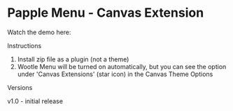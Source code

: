 Papple Menu - Canvas Extension
==============================


Watch the demo here: 

Instructions

1. Install zip file as a plugin (not a theme)
2. Wootle Menu will be turned on automatically, but you can see the option under 'Canvas Extensions' (star icon) in the Canvas Theme Options

Versions

v1.0 - initial release
